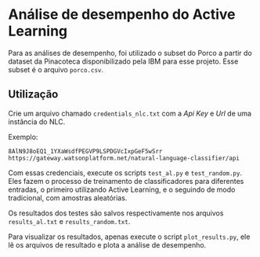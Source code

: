# Análise de desempenho do Active Learning

Para as análises de desempenho, foi utilizado o subset do Porco a partir do dataset da Pinacoteca disponibilizado pela IBM para esse projeto. Esse subset é o arquivo `porco.csv`.

## Utilização

Crie um arquivo chamado `credentials_nlc.txt` com a *Api Key* e *Url* de uma instância do NLC.

Exemplo:
```
8AlN9J8oEQ1_1YXaWsdfPEGVP9LSPDGVcIxpGeF5wSrr
https://gateway.watsonplatform.net/natural-language-classifier/api
```

Com essas credenciais, execute os scripts `test_al.py` e `test_random.py`. Eles fazem o processo de treinamento de classificadores para diferentes entradas, o primeiro utilizando Active Learning, e o seguindo de modo tradicional, com amostras aleatórias.

Os resultados dos testes são salvos respectivamente nos arquivos `results_al.txt` e `results_random.txt`.

Para visualizar os resultados, apenas execute o script `plot_results.py`, ele lê os arquivos de resultado e plota a análise de desempenho.